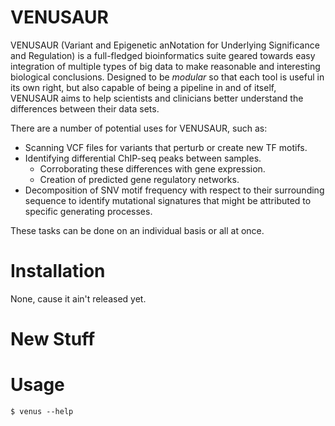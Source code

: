 # VENUSAUR

VENUSAUR (Variant and Epigenetic anNotation for Underlying Significance and Regulation) is a full-fledged bioinformatics suite geared towards easy integration of multiple types of big data to make reasonable and interesting biological conclusions. Designed to be *modular* so that each tool is useful in its own right, but also capable of being a pipeline in and of itself, VENUSAUR aims to help scientists and clinicians better understand the differences between their data sets.

There are a number of potential uses for VENUSAUR, such as:
 - Scanning VCF files for variants that perturb or create new TF motifs.
 - Identifying differential ChIP-seq peaks between samples.
    - Corroborating these differences with gene expression.
    - Creation of predicted gene regulatory networks.
 - Decomposition of SNV motif frequency with respect to their surrounding sequence to identify mutational signatures that might be attributed to specific generating processes.

These tasks can be done on an individual basis or all at once.


# Installation

None, cause it ain't released yet.

# New Stuff
# Usage

    $ venus --help

